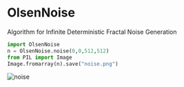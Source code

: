 # OlsenNoise
Algorithm for Infinite Deterministic Fractal Noise Generation

```python
import OlsenNoise
n = OlsenNoise.noise(0,0,512,512)
from PIL import Image
Image.fromarray(n).save("noise.png")
```

![noise](https://user-images.githubusercontent.com/3302478/101179616-542b7980-35ff-11eb-886e-cbb53c6499fc.png)
